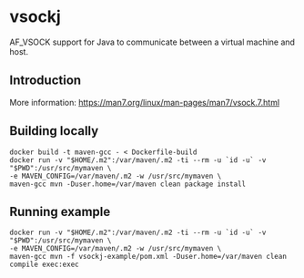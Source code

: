 # vsockj
AF_VSOCK support for Java to communicate between a virtual machine and host.

## Introduction

More information: https://man7.org/linux/man-pages/man7/vsock.7.html

## Building locally

```shell script
docker build -t maven-gcc - < Dockerfile-build
docker run -v "$HOME/.m2":/var/maven/.m2 -ti --rm -u `id -u` -v "$PWD":/usr/src/mymaven \
-e MAVEN_CONFIG=/var/maven/.m2 -w /usr/src/mymaven \
maven-gcc mvn -Duser.home=/var/maven clean package install
```

## Running example
```shell script
docker run -v "$HOME/.m2":/var/maven/.m2 -ti --rm -u `id -u` -v "$PWD":/usr/src/mymaven \
-e MAVEN_CONFIG=/var/maven/.m2 -w /usr/src/mymaven \
maven-gcc mvn -f vsockj-example/pom.xml -Duser.home=/var/maven clean compile exec:exec
```